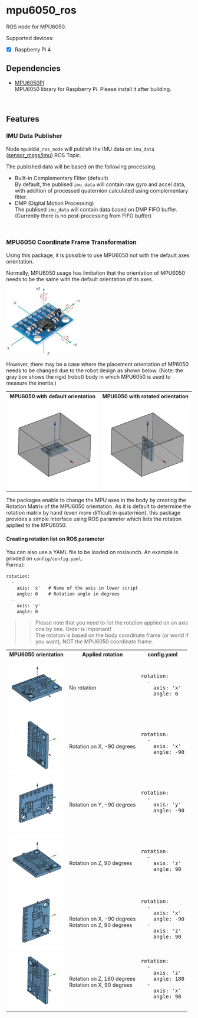 # mpu6050_ros

ROS node for MPU6050.

Supported devices:
- [x] Raspberry Pi 4

## Dependencies
- [MPU6050PI](https://github.com/tandukion/MPU6050Pi)
<br>MPU6050 library for Raspberry Pi. Please install it after building.

<br>

## Features
### IMU Data Publisher
Node `mpu6050_ros_node` will publish the IMU data on `imu_data` ([sensor_msgs/Imu](http://docs.ros.org/en/api/sensor_msgs/html/msg/Imu.html)) ROS Topic.

The published data will be based on the following processing.
  - Built-in Complementary Filter (default)
  <br> By default, the publised `imu_data` will contain raw gyro and accel data, with addition of processed quaternion calculated using complementary filter.
  - DMP (Digital Motion Processing)
  <br>The publised `imu_data` will contain data based on DMP FIFO buffer.
  <br>(Currently there is no post-processing from FIFO buffer)

<br>

### MPU6050 Coordinate Frame Transformation
Using this package, it is possible to use MPU6050 not with the default axes orientation.

Normally, MPU6050 usage has limitation that the orientation of MPU6050 needs to be the same with the default orientation of its axes.

<img src="readme_media/mpu6050.png" width="200">

However, there may be a case where the placement orientation of MP6050 needs to be changed due to the robot design as shown below. (Note: the gray box shows the rigid (robot) body in which MPU6050 is used to measure the inertia.)

<table>
  <tr>
    <th>
      MPU6050 with default orientation
    </th>
    <th>
      MPU6050 with rotated orientation
    </th>
  </tr>
  <tr>
    <td>
      <img src="readme_media/mpu6050_placement_default.png" width="250"> 
    </td>
    <td>
      <img src="readme_media/mpu6050_placement_rotated.png" width="250">
    </td>
  </tr>
</table>

The packages enable to change the MPU axes in the body by creating the Rotation Matrix of the MPU6050 orientation. As it is default to determine the rotation matrix by hand (even more difficult in quaternion), this package provides a simple interface using ROS parameter which lists the rotation applied to the MPU6050.

#### Creating rotation list on ROS parameter
You can also use a YAML file to be loaded on roslaunch. An example is privded on `config/config.yaml`.
<br> Format:
```
rotation:
  -
    axis: 'x'   # Name of the axis in lower script
    angle: 0    # Rotation angle in degrees
  -
    axis: 'y'
    angle: 0
```

>> Please note that you need to list the rotation applied on an axis one by one. Order is important!
<br>The rotation is based on the body coordinate frame (or world if you want), NOT the MPU6050 coordinate frame.

<table>
  <tr>
    <th>
      MPU6050 orientation
    </th>
    <th>
      Applied rotation
    </th>
    <th>
      config.yaml
    </th>
  </tr>
  <tr>
    <td>
      <img src="readme_media/mpu6050_orientation_default.png" width="150"> 
    </td>
    <td>
      No rotation 
    </td>
    <td> 
      <pre>
rotation:
  -
    axis: 'x'
    angle: 0
      </pre>
    </td>
  </tr>
  <tr>
    <td>
      <img src="readme_media/mpu6050_orientation_x-90.png" width="150"> 
    </td>
    <td>
      Rotation on X, -90 degrees  
    </td>
    <td> 
      <pre>
rotation:
  -
    axis: 'x'
    angle: -90
      </pre>
    </td>
  </tr>
  <tr>
    <td>
      <img src="readme_media/mpu6050_orientation_y-90.png" width="150"> 
    </td>
    <td>
      Rotation on Y, -90 degrees 
    </td>
    <td> 
      <pre>
rotation:
  -
    axis: 'y'
    angle: -90
      </pre>
    </td>
  </tr>
  <tr>
    <td>
      <img src="readme_media/mpu6050_orientation_z90.png" width="150"> 
    </td>
    <td>
      Rotation on Z, 90 degrees 
    </td>
    <td> 
      <pre>
rotation:
  -
    axis: 'z'
    angle: 90
      </pre>
    </td>
  </tr>
  <tr>
    <td>
      <img src="readme_media/mpu6050_orientation_x-90_z90.png" width="150"> 
    </td>
    <td>
      Rotation on X, -90 degrees
      <br>Rotation on Z, 90 degrees
    </td>
    <td> 
      <pre>
rotation:
  -
    axis: 'x'
    angle: -90
  -
    axis: 'z'
    angle: 90
      </pre>
    </td>
  </tr>
  <tr>
    <td>
      <img src="readme_media/mpu6050_orientation_z180_x90.png" width="150"> 
    </td>
    <td>
      Rotation on Z, 180 degrees
      <br>Rotation on X, 90 degrees
    </td>
    <td> 
      <pre>
rotation:
  -
    axis: 'z'
    angle: 180
  -
    axis: 'x'
    angle: 90
      </pre>
    </td>
  </tr>
</table>
